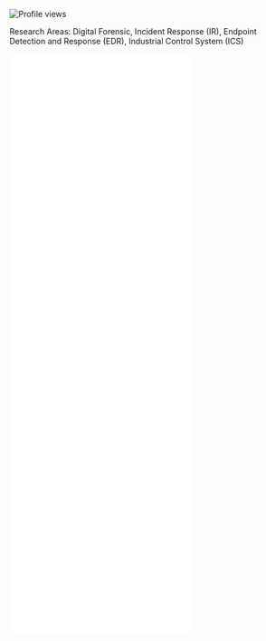 ![Profile views](https://gpvc.arturio.dev/kevinchiu923)

Research Areas: Digital Forensic, Incident Response (IR), Endpoint Detection and Response (EDR),  Industrial Control System (ICS)

![Metrics](/github-metrics.svg)
